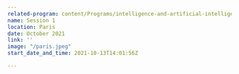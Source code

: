 ```yaml
---
related-program: content/Programs/intelligence-and-artificial-intelligence.md
name: Session 1
location: Paris
date: October 2021
link: ''
image: "/paris.jpeg"
start_date_and_time: 2021-10-13T14:01:56Z

---
```

